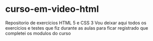 # curso-em-video-html
Repositorio de exercícios  HTML 5 e CSS 3
Vou deixar aqui todos os exercícios e testes que fiz durante as aulas para ficar registrado que completei os modulos do curso
